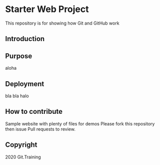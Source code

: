 # Starter Web Project

This repository is for showing how Git and GitHub work
## Introduction

## Purpose
aloha
## Deployment
bla bla
halo
## How to contribute
Sample website with plenty of files for demos
Please fork this repository then issue Pull requests to review.
## Copyright
2020 Git.Training